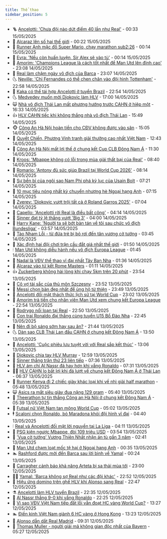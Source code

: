 ```yaml
---
title: Thể thao
sidebar_position: 5
---
```


<!-- vnexpress-the-thao:START -->
- 🪜 [Ancelotti: &#39;Chưa đội nào dứt điểm 40 lần như Real&#39;](https://vnexpress.net/ancelotti-chua-doi-nao-dut-diem-40-lan-nhu-real-4886109.html) - 00:33 15/05/2025
- 🦩 [Alcaraz lên số hai thế giới](https://vnexpress.net/alcaraz-len-so-hai-the-gioi-4886123.html) - 00:22 15/05/2025
- 🧰 [Runner Anh mặc đồ Super Mario, chạy marathon sub2:26](https://vnexpress.net/runner-anh-mac-do-super-mario-chay-marathon-sub2-26-4886107.html) - 00:14 15/05/2025
- 🤗 [Evra: &#39;Nếu còn huấn luyện, Sir Alex sẽ vào tù&#39;](https://vnexpress.net/evra-neu-con-huan-luyen-sir-alex-se-vao-tu-4885999.html) - 00:14 15/05/2025
- 🥳 [Amorim: &#39;Champions League là cách tốt nhất để Man Utd lên đỉnh cao&#39;](https://vnexpress.net/amorim-champions-league-la-cach-tot-nhat-de-man-utd-len-dinh-cao-4886101.html) - 23:08 14/05/2025
- 🦣 [Real làm chậm ngày vô địch của Barca](https://vnexpress.net/real-lam-cham-ngay-vo-dich-cua-barca-4886102.html) - 23:07 14/05/2025
- 🌜 [Neville: &#39;Chỉ Fernandes có thể chen chân vào đội hình Tottenham&#39;](https://vnexpress.net/neville-chi-fernandes-co-the-chen-chan-vao-doi-hinh-tottenham-4886100.html) - 22:58 14/05/2025
- 🫶 [Kaka có thể tái hợp Ancelotti ở tuyển Brazil](https://vnexpress.net/kaka-co-the-tai-hop-ancelotti-o-tuyen-brazil-4886103.html) - 22:54 14/05/2025
- 🌜 [Medvedev muốn mời Djokovic làm HLV](https://vnexpress.net/medvedev-muon-moi-djokovic-lam-hlv-4886038.html) - 17:00 14/05/2025
- 😺 [Nhà vô địch Thái Lan mất phương hướng trước CAHN ở hiệp một](https://vnexpress.net/nha-vo-dich-thai-lan-mat-phuong-huong-truoc-cahn-o-hiep-mot-4886096.html) - 16:33 14/05/2025
- 👍 [HLV CAHN tiếc khi không thắng nhà vô địch Thái Lan](https://vnexpress.net/hlv-cahn-tiec-khi-khong-thang-nha-vo-dich-thai-lan-4886089.html) - 15:49 14/05/2025
- 🐵 [Công An Hà Nội hoàn tiền cho CĐV không được vào sân](https://vnexpress.net/cong-an-ha-noi-hoan-tien-cho-cdv-khong-duoc-vao-san-4886079.html) - 15:05 14/05/2025
- 💫 [Quyết Chiến, Phương Vinh tranh giải thưởng cao nhất Việt Nam](https://vnexpress.net/quyet-chien-phuong-vinh-tranh-giai-thuong-cao-nhat-viet-nam-4886048.html) - 12:43 14/05/2025
- 🦆 [Công An Hà Nội mất lợi thế ở chung kết Cup CLB Đông Nam Á](https://vnexpress.net/truc-tiep-tran-cong-an-ha-noi-vs-buriram-united-o-luot-di-chung-ket-asean-club-championship-2025-4885916-tong-thuat.html) - 11:30 14/05/2025
- 🙉 [Kroos: &#39;Mbappe không có lỗi trong mùa giải thất bại của Real&#39;](https://vnexpress.net/kroos-mbappe-khong-co-loi-trong-mua-giai-that-bai-cua-real-4885696.html) - 08:40 14/05/2025
- 📝 [Romario: &#39;Antony đủ sức giúp Brazil tại World Cup 2026&#39;](https://vnexpress.net/romario-antony-du-suc-giup-brazil-tai-world-cup-2026-4885764.html) - 08:14 14/05/2025
- 💯 [Sự bền bỉ của ngôi sao Nam Phi phá kỷ lục của Usain Bolt](https://vnexpress.net/su-ben-bi-cua-ngoi-sao-nam-phi-pha-ky-luc-cua-usain-bolt-4885820.html) - 07:21 14/05/2025
- 🌈 [10 mục tiêu nóng nhất kỳ chuyển nhượng hè Ngoại hạng Anh](https://vnexpress.net/10-muc-tieu-nong-nhat-ky-chuyen-nhuong-he-ngoai-hang-anh-4885847.html) - 07:15 14/05/2025
- 🦩 [Zverev: &#39;Djokovic vượt trội tất cả ở Roland Garros 2025&#39;](https://vnexpress.net/zverev-djokovic-vuot-troi-tat-ca-o-roland-garros-2025-4885857.html) - 07:04 14/05/2025
- 🐲 [Capello: &#39;Ancelotti rời Real là điều bất công&#39;](https://vnexpress.net/capello-ancelotti-roi-real-la-dieu-bat-cong-4885776.html) - 04:14 14/05/2025
- 🌁 [Sinner đạt tỷ lệ thắng vượt &#39;Big 3&#39;](https://vnexpress.net/sinner-dat-ty-le-thang-vuot-big-3-4885657.html) - 04:00 14/05/2025
- 💯 [Harry Kane: &#39;Người ta sẽ bớt bàn tán về tôi sau chức vô địch Bundesliga&#39;](https://vnexpress.net/harry-kane-nguoi-ta-se-bot-ban-tan-ve-toi-sau-chuc-vo-dich-bundesliga-4885640.html) - 03:57 14/05/2025
- 🌝 [Tào Nham Lỗi - từ đứa trẻ bị bỏ rơi đến tân vương cờ tướng](https://vnexpress.net/tao-nham-loi-tu-dua-tre-bi-bo-roi-den-tan-vuong-co-tuong-4885535.html) - 03:45 14/05/2025
- 🤖 [Xác định hai đội chơi trận cầu đắt giá nhất thế giới](https://vnexpress.net/xac-dinh-hai-doi-choi-tran-cau-dat-gia-nhat-the-gioi-4885628.html) - 01:50 14/05/2025
- 🕯 [Man Utd không diễu hành nếu vô địch Europa League](https://vnexpress.net/man-utd-khong-dieu-hanh-neu-vo-dich-europa-league-4885577.html) - 01:45 14/05/2025
- 🧰 [Nadal là VĐV thể thao vĩ đại nhất Tây Ban Nha](https://vnexpress.net/nadal-la-vdv-the-thao-vi-dai-nhat-tay-ban-nha-4885636.html) - 01:36 14/05/2025
- 🥳 [Alcaraz vào tứ kết Rome Masters](https://vnexpress.net/alcaraz-vao-tu-ket-rome-masters-4885618.html) - 01:11 14/05/2025
- 👍 [Zuckerberg không hài lòng khi chạy 5km trên 20 phút](https://vnexpress.net/zuckerberg-khong-hai-long-khi-chay-5km-tren-20-phut-4885583.html) - 23:54 13/05/2025
- 💪 [Cô vợ tài sắc của thủ môn Szczesny](https://vnexpress.net/co-vo-tai-sac-cua-thu-mon-szczesny-4885457.html) - 23:52 13/05/2025
- 👹 [Messi chọn bàn đẹp nhất để ủng hộ từ thiện](https://vnexpress.net/messi-chon-ban-dep-nhat-de-ung-ho-tu-thien-4885576.html) - 23:49 13/05/2025
- 🧰 [Ancelotti đối mặt thách thức lịch sử tại World Cup](https://vnexpress.net/ancelotti-doi-mat-thach-thuc-lich-su-tai-world-cup-4885309.html) - 23:02 13/05/2025
- 🚀 [Amorim trả tiền cho nhân viên Man Utd xem chung kết Europa League](https://vnexpress.net/amorim-tra-tien-cho-nhan-vien-man-utd-xem-chung-ket-europa-league-4885572.html) - 22:54 13/05/2025
- 🎃 [Rodrygo nổi loạn tại Real](https://vnexpress.net/rodrygo-noi-loan-tai-real-4885574.html) - 22:50 13/05/2025
- 🧰 [Con trai Ronaldo đại thắng cùng tuyển U15 Bồ Đào Nha](https://vnexpress.net/con-trai-ronaldo-dai-thang-cung-tuyen-u15-bo-dao-nha-4885573.html) - 22:45 13/05/2025
- 👀 [Nên đi bộ sáng sớm hay sau ăn?](https://vnexpress.net/nen-di-bo-sang-som-hay-sau-an-4885275.html) - 21:44 13/05/2025
- 🌜 [Dàn sao CLB Thái Lan đấu CAHN ở chung kết Đông Nam Á](https://vnexpress.net/dan-sao-clb-thai-lan-dau-cahn-o-chung-ket-dong-nam-a-4885537.html) - 13:50 13/05/2025
- 🫶 [Ancelotti: &#39;Cuộc phiêu lưu tuyệt vời với Real sắp kết thúc&#39;](https://vnexpress.net/ancelotti-cuoc-phieu-luu-tuyet-voi-voi-real-sap-ket-thuc-4885534.html) - 13:06 13/05/2025
- 🦄 [Djokovic chia tay HLV Murray](https://vnexpress.net/djokovic-chia-tay-hlv-murray-4885529.html) - 12:59 13/05/2025
- 🥳 [Sinner thắng trận thứ 23 liên tiếp](https://vnexpress.net/sinner-thang-tran-thu-23-lien-tiep-4885369.html) - 07:36 13/05/2025
- 🐲 [HLV ám chỉ Al Nassr đá hay hơn khi vắng Ronaldo](https://vnexpress.net/hlv-am-chi-al-nassr-da-hay-hon-khi-vang-ronaldo-4885289.html) - 07:31 13/05/2025
- 🧑‍🏫 [HLV CAHN lo bất lợi khi đá lượt về chung kết Đông Nam Á ở Thái Lan](https://vnexpress.net/hlv-cahn-lo-bat-loi-khi-da-luot-ve-chung-ket-dong-nam-a-o-thai-lan-4885330.html) - 06:37 13/05/2025
- 🤔 [Runner Kenya đi 2 chiếc giày khác loại khi về nhì giải half marathon](https://vnexpress.net/runner-kenya-di-2-chiec-giay-khac-loai-khi-ve-nhi-giai-half-marathon-4885302.html) - 05:48 13/05/2025
- 😺 [Asics ra mắt siêu giày đua nặng 129 gram](https://vnexpress.net/asics-ra-mat-sieu-giay-dua-nang-129-gram-4884904.html) - 05:40 13/05/2025
- 💪 [Theerathon tự tin thắng Công an Hà Nội ở chung kết Đông Nam Á](https://vnexpress.net/theerathon-tu-tin-thang-cong-an-ha-noi-o-chung-ket-dong-nam-a-4885316.html) - 05:39 13/05/2025
- 💼 [Futsal nữ Việt Nam tan mộng World Cup](https://vnexpress.net/futsal-nu-viet-nam-tan-mong-world-cup-4885301.html) - 05:02 13/05/2025
- 🕴 [Scaloni chọn Ronaldo, bỏ Maradona khỏi đội hình vĩ đại](https://vnexpress.net/scaloni-chon-ronaldo-bo-maradona-khoi-doi-hinh-vi-dai-4885234.html) - 04:40 13/05/2025
- 🕯 [Real và Ancelotti đối mặt lời nguyền tại La Liga](https://vnexpress.net/real-va-ancelotti-doi-mat-loi-nguyen-tai-la-liga-4885249.html) - 04:11 13/05/2025
- 📝 [PSG kiện ngược Mbappe, đòi 109 triệu USD](https://vnexpress.net/psg-kien-nguoc-mbappe-doi-109-trieu-usd-4885194.html) - 03:54 13/05/2025
- 🧐 [&#39;Vua cờ tướng&#39; Vương Thiên Nhất nhận án tù gần 3 năm](https://vnexpress.net/vua-co-tuong-vuong-thien-nhat-nhan-an-tu-gan-3-nam-4885124.html) - 02:41 13/05/2025
- 🙉 [Man Utd chạm loạt mốc tệ hại ở Ngoại hạng Anh](https://vnexpress.net/man-utd-cham-loat-moc-te-hai-o-ngoai-hang-anh-4885075.html) - 00:35 13/05/2025
- 🏊 [Rashford được mời đến Barca sau lời bình về Yamal](https://vnexpress.net/rashford-duoc-moi-den-barca-sau-loi-binh-ve-yamal-4884854.html) - 00:24 13/05/2025
- 🌊 [Carragher cảnh báo khả năng Arteta bị sa thải mùa tới](https://vnexpress.net/carragher-canh-bao-kha-nang-arteta-bi-sa-thai-mua-toi-4885078.html) - 23:00 12/05/2025
- 👨‍🏫 [Yamal: &#39;Barca không sợ Real như các đội khác&#39;](https://vnexpress.net/yamal-barca-khong-so-real-nhu-cac-doi-khac-4885071.html) - 22:52 12/05/2025
- 🥷 [Hiệu ứng domino trên ghế HLV khi Alonso sang Real](https://vnexpress.net/hieu-ung-domino-tren-ghe-hlv-khi-alonso-sang-real-4885074.html) - 22:47 12/05/2025
- ⚗️ [Ancelotti làm HLV tuyển Brazil](https://vnexpress.net/ancelotti-lam-hlv-tuyen-brazil-4885067.html) - 22:35 12/05/2025
- 🌮 [Al Nassr thắng 9-0 khi vắng Ronaldo](https://vnexpress.net/al-nassr-thang-9-0-khi-vang-ronaldo-4885076.html) - 22:25 12/05/2025
- 🤩 [Vì sao VĐV Việt Nam tiếp đất lỗi vẫn đoạt HC vàng World Cup?](https://vnexpress.net/vi-sao-vdv-viet-nam-tiep-dat-loi-van-doat-hc-vang-world-cup-4885041.html) - 13:27 12/05/2025
- 🏊 [Điền kinh Việt Nam giành 6 HC vàng ở Hong Kong](https://vnexpress.net/dien-kinh-viet-nam-gianh-6-hc-vang-o-hong-kong-4885042.html) - 13:23 12/05/2025
- 🐎 [Alonso dẫn dắt Real Madrid](https://vnexpress.net/alonso-dan-dat-real-madrid-4884874.html) - 09:31 12/05/2025
- 💫 [Thomas Muller - người giải mã không gian độc nhất của Bayern](https://vnexpress.net/thomas-muller-nguoi-giai-ma-khong-gian-doc-nhat-cua-bayern-4884725.html) - 05:27 12/05/2025<!-- vnexpress-the-thao:END -->
